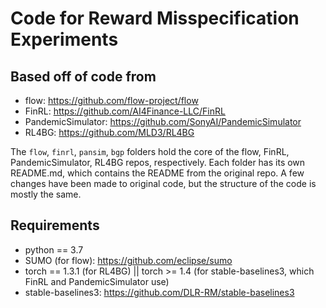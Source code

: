 # Code for Reward Misspecification Experiments

## Based off of code from
- flow: https://github.com/flow-project/flow
- FinRL: https://github.com/AI4Finance-LLC/FinRL
- PandemicSimulator: https://github.com/SonyAI/PandemicSimulator
- RL4BG: https://github.com/MLD3/RL4BG

The `flow`, `finrl`, `pansim`, `bgp` folders hold the core of the flow, FinRL, PandemicSimulator, RL4BG repos, respectively. Each folder has its own README.md, which contains the README from the original repo. A few changes have been made to original code, but the structure of the code is mostly the same. 

## Requirements
- python == 3.7
- SUMO (for flow): https://github.com/eclipse/sumo
- torch == 1.3.1 (for RL4BG) || torch >= 1.4 (for stable-baselines3, which FinRL and PandemicSimulator use)
- stable-baselines3: https://github.com/DLR-RM/stable-baselines3  

